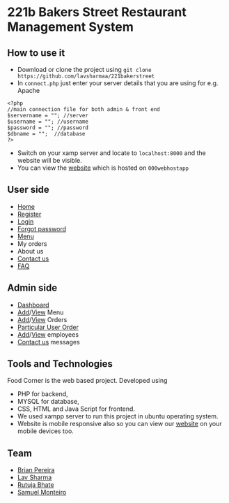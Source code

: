 # 221b Bakers Street Restaurant Management System


## How to use it
- Download or clone the project using ```git clone https://github.com/lavsharmaa/221bakerstreet```
- In ```connect.php``` just enter your server details that you are using for e.g. Apache
```
<?php
//main connection file for both admin & front end
$servername = ""; //server
$username = ""; //username
$password = ""; //password
$dbname = "";  //database
?>
```
- Switch on your xamp server and locate to ```localhost:8000``` and the website will be visible.
- You can view the [website](https://221b-bakers-street.000webhostapp.com/)  which is hosted on ```000webhostapp```

## User side
- [Home](https://drive.google.com/file/d/1u5zcn0cddCtgPUbJh_r6ZQPOVM5ir5vo/preview)
- [Register](https://drive.google.com/file/d/1HqAEO8976PIsGpRp5tvHfbbk3IbWhk3U/preview)
- [Login](https://drive.google.com/file/d/1MgfqN4Lg6Cv5VCo5cljMog7SeqI5072P/preview)
- [Forgot password]()
- [Menu](https://drive.google.com/file/d/1NYwbsCMxlKZ9le2o5Wwtql1FwSh-tPGl/preview)
- My orders
- About us
- [Contact us](https://drive.google.com/file/d/1uu6mLzACe6BanmP0O8HYe7IMYLcefCkP/preview)
- [FAQ](https://drive.google.com/file/d/1prz6H2hyuQNZU9IYYcYfpqRPvc6rGPuJ/preview)

## Admin side
- [Dashboard ](https://drive.google.com/file/d/1ghY1UYzEzCi4dmX2WDWCEEwX7e1Czm3k/preview)
- [Add](https://drive.google.com/file/d/1yrQAMldP3iXEhYhQA6FBwcdLDAqILHFE/preview)/[View](https://drive.google.com/file/d/1r_K4-sUdA1ED5XNmeMYl4DI_wR4pKghv/preview) Menu
- [Add]()/[View](https://drive.google.com/file/d/1HBaqLZ7FHWwyOKleg8d2rb2dQ_-uVehn/preview) Orders
- [Particular User Order](https://drive.google.com/file/d/1qFm39nzbT3dgMv1Frkk6Lce_qT1UM6DR/preview)
- [Add](https://drive.google.com/file/d/1QObrODAbfr_HOLk2DA8GYARQVkcTn5Sq/preview)/[View](https://drive.google.com/file/d/1s4O23Ggi_XU_4_rl7EH9rZ9kXRxyJXUD/preview) employees
- [Contact us](https://drive.google.com/file/d/1c9NR2KjXf_2j0oCqejeBBrCE7KQmoSKE/preview) messages

## Tools and Technologies
Food Corner is the web based project. Developed using 
* PHP for backend,
* MYSQL for database,
* CSS, HTML and Java Script for frontend.
* We used xampp server to run this project in ubuntu operating system.
* Website is mobile responsive also so you can view our [website](https://221b-bakers-street.000webhostapp.com/) on your mobile devices too.

## Team
* [Brian Pereira](https://github.com/Brian08p)
* [Lav Sharma](https://github.com/lavsharmaa)
* [Rutuja Bhate](https://github.com/rutuja1908)
* [Samuel Monteiro](https://github.com/ssBEASTss)
